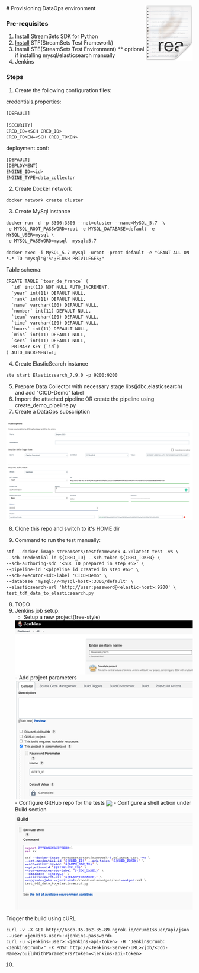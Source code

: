 <img src="/images/readme.png" align="right" />
# Provisioning DataOps environment

### Pre-requisites
1. [Install](https://docs.streamsets.com/platform-sdk/learn/installation.html) StreamSets SDK for Python 
2. [Install](https://docs.streamsets.com/stf/latest/installation.html) STF(StreamSets Test Framework)
3. Install STE(StreamSets Test Environment) ** optional if installing mysql/elasticsearch manually 
4. Jenkins

### Steps 

1. Create the following configuration files:

credentials.properties:
```
[DEFAULT]

[SECURITY]
CRED_ID=<SCH CRED_ID>
CRED_TOKEN=<SCH CRED_TOKEN>
```
deployment.conf:
```
[DEFAULT]
[DEPLOYMENT]
ENGINE_ID=<id>
ENGINE_TYPE=data_collector
```
2. Create Docker network
```
docker network create cluster
```
3. Create MySql instance
```
docker run -d -p 3306:3306 --net=cluster --name=MySQL_5.7  \
-e MYSQL_ROOT_PASSWORD=root -e MYSQL_DATABASE=default -e MYSQL_USER=mysql \
-e MYSQL_PASSWORD=mysql  mysql:5.7

docker exec -i MySQL_5.7 mysql -uroot -proot default -e "GRANT ALL ON *.* TO 'mysql'@'%';FLUSH PRIVILEGES;"
```
Table schema:
```
CREATE TABLE `tour_de_france` (
  `id` int(11) NOT NULL AUTO_INCREMENT,
  `year` int(11) DEFAULT NULL,
  `rank` int(11) DEFAULT NULL,
  `name` varchar(100) DEFAULT NULL,
  `number` int(11) DEFAULT NULL,
  `team` varchar(100) DEFAULT NULL,
  `time` varchar(100) DEFAULT NULL,
  `hours` int(11) DEFAULT NULL,
  `mins` int(11) DEFAULT NULL,
  `secs` int(11) DEFAULT NULL,
  PRIMARY KEY (`id`)
) AUTO_INCREMENT=1;
```
4. Create ElasticSearch instance
```
ste start Elasticsearch_7.9.0 -p 9200:9200
```
5. Prepare Data Collector with necessary stage libs(jdbc,elasticsearch) and add "CICD-Demo" label
6. Import the attached pipeline OR create the pipeline using create_demo_pipeline.py
7. Create a DataOps subscription
<img src="/images/subscription.png" align="center"/>

8. Clone this repo and switch to it's HOME dir

9. Command to run the test manually:
```
stf --docker-image streamsets/testframework-4.x:latest test -vs \
--sch-credential-id ${CRED_ID} --sch-token ${CRED_TOKEN} \
--sch-authoring-sdc '<SDC ID prepared in step #5>' \
--pipeline-id '<pipeline id created in step #6>' \
--sch-executor-sdc-label 'CICD-Demo' \
--database 'mysql://<mysql-host>:3306/default' \
--elasticsearch-url 'http://user:password@<elastic-host>:9200' \
test_tdf_data_to_elasticsearch.py
```
8. TODO
9. Jenkins job setup:
   - Setup a new project(free-style)
   <img src="/images/jenkins_project.png" align="center"/>
   - Add project parameters 
   <img src="/images/project_params.png" align="center"/>
   - Configure GitHub repo for the tests
   <img src="/images/git_rep.png" align="center"/>
   - Configure a shell action under Build section
   <img src="/images/build_action.png" align="center"/>

Trigger the build using cURL
```
curl -v -X GET http://66cb-35-162-35-89.ngrok.io/crumbIssuer/api/json --user <jenkins-user>:<jenkins-password>
curl -u <jenkins-user>:<jenkins-api-token> -H "JenkinsCrumb: <JenkinsCrumb>" -X POST http://<Jenkins-Server-URL>/job/<Job-Name>/buildWithParameters?token=<jenkins-api-token>
```

10. 







